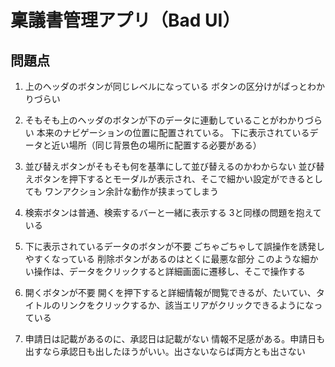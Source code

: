 # 稟議書管理アプリ（Bad UI）

## 問題点

1. 上のヘッダのボタンが同じレベルになっている
ボタンの区分けがぱっとわかりづらい

2. そもそも上のヘッダのボタンが下のデータに連動していることがわかりづらい
本来のナビゲーションの位置に配置されている。
下に表示されているデータと近い場所（同じ背景色の場所に配置する必要がある）

3. 並び替えボタンがそもそも何を基準にして並び替えるのかわからない
並び替えボタンを押下するとモーダルが表示され、そこで細かい設定ができるとしても
ワンアクション余計な動作が挟まってしまう

4. 検索ボタンは普通、検索するバーと一緒に表示する
3と同様の問題を抱えている

5. 下に表示されているデータのボタンが不要
ごちゃごちゃして誤操作を誘発しやすくなっている
削除ボタンがあるのはとくに最悪な部分
このような細かい操作は、データをクリックすると詳細画面に遷移し、そこで操作する

6. 開くボタンが不要
開くを押下すると詳細情報が閲覧できるが、たいてい、タイトルのリンクをクリックするか、該当エリアがクリックできるようになっている

7. 申請日は記載があるのに、承認日は記載がない
情報不足感がある。申請日も出すなら承認日も出したほうがいい。出さないならば両方とも出さない
